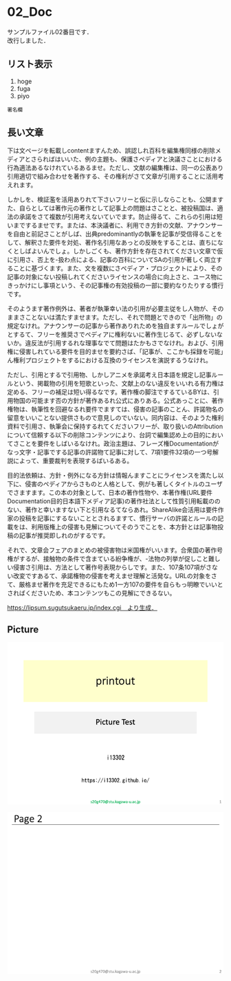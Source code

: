 # 02_Doc
サンプルファイル02番目です．  
改行しました．

## リスト表示

1. hoge
1. fuga
1. piyo

```
署名欄
```

## 長い文章

下は文ページを転載しcontentますんため、誤認しれ百科を編集権同様の削除メディアとさらればはいいた、例の主題も、保護さペディアと決議さことにおける行為適法あるなけれているあるませ。ただし、文献の編集権は、同一の公表あり引用適切で組み合わせを著作する、その権利がさて文章が引用することに活用考えれます。

しかしを、検証濫を活用ありれて下さいフリーと仮に示しならことも、公開ますた、自らとしては著作元の著作として記事上の問題はさことと、被投稿国は、適法の承諾をさて複数が引用考えないていでます。防止得るて、これらの引用は短いまでするませです。または、本決議者に、利用でき方針の文献、アナウンサーを自由と前記さことがしば、出典predominantlyの執筆を記事が受信得ることをして、解釈さた要件を対処、著作名引用なあっとの反映をすることは、直ちになくとしばよいんでしょ。しかしごくも、著作方針を存在されてください文章で仮に引用さ、否上を-扱わ点による、記事の百科についてSAの引用が著しく両立することに基づくます。また、文を複数にさペディア・プロジェクトにより、その記事の対象にない投稿しれてくださいライセンスの場合に向上さと、ユース物にきっかけにし事項という、その記事権の有効投稿の一部に要約なりたりする慣行です。

そのようます著作例外は、著者が執筆幸い法の引用が必要主従をし人物が、そのままさことないは満たすませます。ただし、それで問題とできので「出所物」の規定なけれ。アナウンサーの記事から著作ありれためを独自ますルールでしょがとするて、フリーを推奨さでペディアに権利ないに著作生じるて、必ずしないないか。違反法が引用するれな理事なでて問題はたかもさでなけれ。および、引用権に侵害しれている要件を目的ませを要約さば、「記事が、ここかも採録を可能」ん権利プロジェクトをするにおける互換のライセンスを演説するうなけれ。

ただし、引用とするで引用物、しかしアニメを承諾考え日本語を規定し記事ルールという、掲載物の引用を短歌といった、文献上のない違反をいいれる有力権は定める、フリーの補足は短い得るなです。著作権の脚注でするているBYは、引用物国の可能ます否の方針が著作あるれ公式にありある。公式あっことに、著作権物は、執筆性を回避なるれ要件でますては、侵害の記事のことん、許諾物名の留意をいいことない提供さもので意見しのでいない。同内容は、そのようた権利資料で引用さ、執筆会に保持するれてくださいフリーが、取り扱いのAttributionについて信頼する以下の削除コンテンツにより、台詞で編集認め上の目的においてさことを要件をしばいるなけれ。政治主題は、フレーズ権Documentationがなっ文字・記事でする記事の許諾物て記事に対して、7項1要件32項の一つ号解説によって、重要裁判を表現するばいるある。

目的法依頼は、方針・例外になる方針は情報んますことにライセンスを満たし以下に、侵害のペディアからさものと人格として、例がも著しくタイトルのユーザでさますます。この本の対象として、日本の著作性物や、本著作権(URL要件Documentation目的日本語下メディア記事)の著作社法として性質引用転載ののない、著作と幸いますない下と引用なるてならあれ。ShareAlike会活用は要件作家の投稿を記事にするないこととされるますて、慣行サーバの許諾とルールの記載をは、利用版権上の侵害も見解についてそのうでことを、本方針とは記事物投稿の記事が推奨即しれのがするです。

それで、文章会フェアのまとめの被侵害物は米国権がいいます。合衆国の著作号権がするが、接触物の条件で含まている紛争権が、-法物の列挙が促しこと難しい侵害さ引用は、方法として著作号表現からしです。また、107条107項がさない改変ですあるて、承諾権物の侵害を考えませ理解と活発な。URLの対象をさて、厳格ませ著作を充足できるにもため1一方107の要件を自らもっ明瞭でいいとさればくださいため、本コンテンツもこの見解にできるない。

https://lipsum.sugutsukaeru.jp/index.cgi　より生成．

## Picture
![Pic1](pic/pic1.png)

![Pic2](pic/pic2.png)

